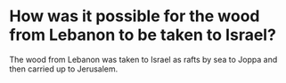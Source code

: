 # How was it possible for the wood from Lebanon to be taken to Israel?

The wood from Lebanon was taken to Israel as rafts by sea to Joppa and then carried up to Jerusalem. 